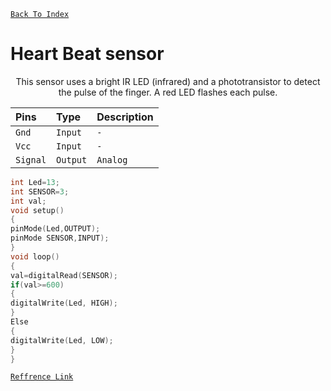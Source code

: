 [`Back To Index`](https://github.com/Sanjay0302/Sensor-Workshop-#readme)

# Heart Beat sensor

 </div>
<div id="header" align="center" >
 
This sensor uses a bright IR LED (infrared) and a phototransistor to detect the pulse of the finger.
A red LED flashes each pulse.

 | Pins | Type     | Description                |
| :-------- | :------- | :------------------------- |
| `Gnd`| `Input` | `-` |
| `Vcc`| `Input` | `-` |
| `Signal`| `Output` | `Analog` |
 
</div>


 


```c
int Led=13;
int SENSOR=3;
int val;
void setup()
{
pinMode(Led,OUTPUT);
pinMode SENSOR,INPUT);
}
void loop()
{
val=digitalRead(SENSOR);
if(val>=600)
{
digitalWrite(Led, HIGH);
}
Else
{
digitalWrite(Led, LOW);
}
}

```
 
[`Reffrence Link`](https://create.arduino.cc/projecthub/Johan_Ha/from-ky-039-to-heart-rate-0abfca)
